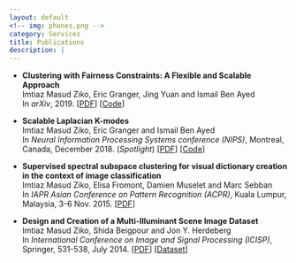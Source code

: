 ```yaml
---
layout: default
<!-- img: phones.png -->
category: Services
title: Publications
description: |
---
```


- **Clustering with Fairness Constraints: A Flexible and Scalable Approach**  
Imtiaz Masud Ziko, Eric Granger, Jing Yuan and Ismail Ben Ayed  
In *arXiv*, 2019. [[PDF](https://arxiv.org/pdf/1906.08207.pdf)] [[Code](https://github.com/imtiazziko/Clustering-with-fairness-constraints)] 

- **Scalable Laplacian K-modes**  
Imtiaz Masud Ziko, Eric Granger and Ismail Ben Ayed  
In *Neural Information Processing Systems conference (NIPS)*, Montreal, Canada, December 2018. (*Spotlight*) [[PDF](https://arxiv.org/abs/1810.13044)] [[Code](https://github.com/imtiazziko/SLK)] 
<!--[[PDF](http://www.google.com/fonts)] [[Code](https://github.com/imtiazziko/SLK)]-->

- **Supervised spectral subspace clustering for visual dictionary creation in the context of image classification**  
Imtiaz Masud Ziko, Elisa Fromont, Damien Muselet and Marc Sebban  
In *IAPR Asian Conference on Pattern Recognition (ACPR)*, Kuala Lumpur, Malaysia, 3-6 Nov. 2015. [[PDF](https://ieeexplore.ieee.org/document/7486525/)]

- **Design and Creation of a Multi-Illuminant Scene Image Dataset**  
Imtiaz Masud Ziko, Shida Beigpour and Jon Y. Herdeberg  
In *International Conference on Image and Signal Processing (ICISP)*, Springer, 531-538, July 2014. [[PDF](https://link.springer.com/chapter/10.1007/978-3-319-07998-1_61)] [[Dataset](http://www.ansatt.hig.no/mariusp/CID_MI_Dataset_ICISP_2014.zip)]
